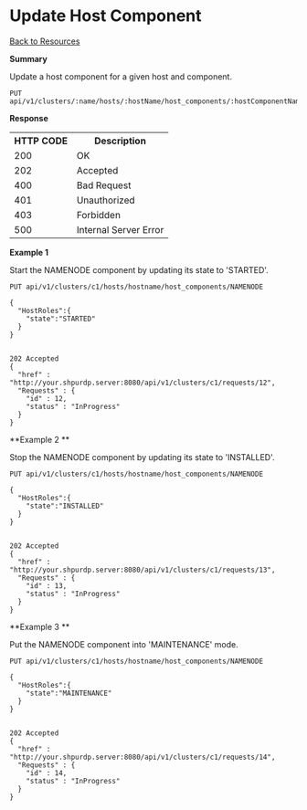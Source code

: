 
<!---
Licensed to the Apache Software Foundation (ASF) under one or more
contributor license agreements. See the NOTICE file distributed with
this work for additional information regarding copyright ownership.
The ASF licenses this file to You under the Apache License, Version 2.0
(the "License"); you may not use this file except in compliance with
the License. You may obtain a copy of the License at

http://www.apache.org/licenses/LICENSE-2.0

Unless required by applicable law or agreed to in writing, software
distributed under the License is distributed on an "AS IS" BASIS,
WITHOUT WARRANTIES OR CONDITIONS OF ANY KIND, either express or implied.
See the License for the specific language governing permissions and
limitations under the License.
-->

Update Host Component
=====
[Back to Resources](index.md#resources)

**Summary**

Update a host component for a given host and component.

    PUT api/v1/clusters/:name/hosts/:hostName/host_components/:hostComponentName

**Response**

<table>
  <tr>
    <th>HTTP CODE</th>
    <th>Description</th>
  </tr>
  <tr>
    <td>200</td>
    <td>OK</td>  
  </tr>
  <tr>
    <td>202</td>
    <td>Accepted</td>  
  </tr>
  <tr>
    <td>400</td>
    <td>Bad Request</td>  
  </tr>
  <tr>
    <td>401</td>
    <td>Unauthorized</td>  
  </tr>
  <tr>
    <td>403</td>
    <td>Forbidden</td>  
  </tr> 
  <tr>
    <td>500</td>
    <td>Internal Server Error</td>  
  </tr>
</table>



**Example 1**

Start the NAMENODE component by updating its state to 'STARTED'.


    PUT api/v1/clusters/c1/hosts/hostname/host_components/NAMENODE
    
    {
      "HostRoles":{
        "state":"STARTED"
      }
    }


    202 Accepted
    {
      "href" : "http://your.shpurdp.server:8080/api/v1/clusters/c1/requests/12",
      "Requests" : {
        "id" : 12,
        "status" : "InProgress"
      }
    }
    
**Example 2 **

Stop the NAMENODE component by updating its state to 'INSTALLED'.


    PUT api/v1/clusters/c1/hosts/hostname/host_components/NAMENODE
    
    {
      "HostRoles":{
        "state":"INSTALLED"
      }
    }


    202 Accepted
    {
      "href" : "http://your.shpurdp.server:8080/api/v1/clusters/c1/requests/13",
      "Requests" : {
        "id" : 13,
        "status" : "InProgress"
      }
    }
    
**Example 3 **

Put the NAMENODE component into 'MAINTENANCE' mode.


    PUT api/v1/clusters/c1/hosts/hostname/host_components/NAMENODE
    
    {
      "HostRoles":{
        "state":"MAINTENANCE"
      }
    }


    202 Accepted
    {
      "href" : "http://your.shpurdp.server:8080/api/v1/clusters/c1/requests/14",
      "Requests" : {
        "id" : 14,
        "status" : "InProgress"
      }
    }    
